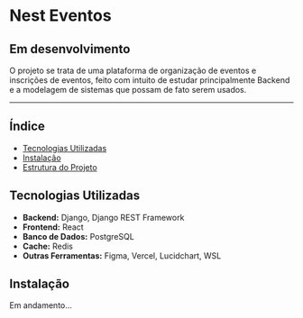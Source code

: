 # Nest Eventos
## Em desenvolvimento

O projeto se trata de uma plataforma de organização de eventos e inscrições de eventos, feito com intuito de estudar principalmente Backend e a modelagem de sistemas que possam de fato serem usados.

---

## Índice

- [Tecnologias Utilizadas](#tecnologias-utilizadas)
- [Instalação](#instalação)
- [Estrutura do Projeto](#estrutura-do-projeto)

## Tecnologias Utilizadas

- **Backend:** Django, Django REST Framework
- **Frontend:** React
- **Banco de Dados:** PostgreSQL
- **Cache:** Redis
- **Outras Ferramentas:** Figma, Vercel, Lucidchart, WSL

## Instalação
Em andamento...
